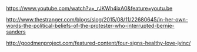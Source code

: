 <a href="https://www.youtube.com/watch?v=_rJKWh4ixA0&feature=youtu.be" target="_blank">https://www.youtube.com/watch?v=_rJKWh4ixA0&feature=youtu.be</a>

<a href="http://www.thestranger.com/blogs/slog/2015/08/11/22680645/in-her-own-words-the-political-beliefs-of-the-protester-who-interrupted-bernie-sanders" target="_blank">http://www.thestranger.com/blogs/slog/2015/08/11/22680645/in-her-own-words-the-political-beliefs-of-the-protester-who-interrupted-bernie-sanders</a>

<a href="http://goodmenproject.com/featured-content/four-signs-healthy-love-jvinc/" target="_blank">http://goodmenproject.com/featured-content/four-signs-healthy-love-jvinc/</a>
